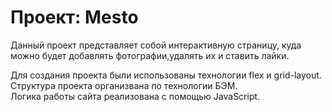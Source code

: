# Проект: Mesto

Данный проект представляет собой интерактивную страницу, куда можно будет добавлять фотографии,удалять их и ставить лайки.

Для создания проекта были использованы технологии flex и grid-layout. Структура проекта организвана по технологии БЭМ.  
Логика работы сайта реализована с помощью JavaScript.


